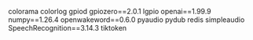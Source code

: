 colorama
colorlog
gpiod
gpiozero==2.0.1
lgpio
openai==1.99.9
numpy==1.26.4
openwakeword==0.6.0
pyaudio
pydub
redis
simpleaudio
SpeechRecognition==3.14.3
tiktoken
